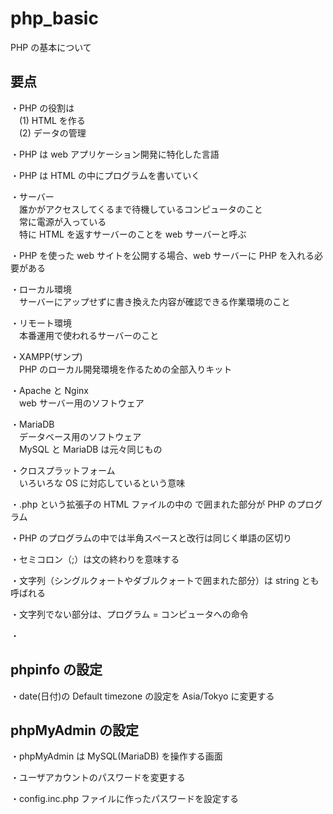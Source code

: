 # php_basic
PHP の基本について

## 要点
・PHP の役割は  
　(1) HTML を作る  
　(2) データの管理

・PHP は web アプリケーション開発に特化した言語

・PHP は HTML の中にプログラムを書いていく

・サーバー  
　誰かがアクセスしてくるまで待機しているコンピュータのこと  
　常に電源が入っている  
　特に HTML を返すサーバーのことを web サーバーと呼ぶ

・PHP を使った web サイトを公開する場合、web サーバーに PHP を入れる必要がある

・ローカル環境  
　サーバーにアップせずに書き換えた内容が確認できる作業環境のこと

・リモート環境  
　本番運用で使われるサーバーのこと

・XAMPP(ザンプ)  
　PHP のローカル開発環境を作るための全部入りキット

・Apache と Nginx  
　web サーバー用のソフトウェア

・MariaDB  
　データベース用のソフトウェア  
　MySQL と MariaDB は元々同じもの

・クロスプラットフォーム  
　いろいろな OS に対応しているという意味

・.php という拡張子の HTML ファイルの中の <?php ?> で囲まれた部分が PHP のプログラム

・PHP のプログラムの中では半角スペースと改行は同じく単語の区切り

・セミコロン（;）は文の終わりを意味する

・文字列（シングルクォートやダブルクォートで囲まれた部分）は string とも呼ばれる

・文字列でない部分は、プログラム = コンピュータへの命令

・

## phpinfo の設定
・date(日付)の Default timezone の設定を Asia/Tokyo に変更する

## phpMyAdmin の設定
・phpMyAdmin は MySQL(MariaDB) を操作する画面

・ユーザアカウントのパスワードを変更する

・config.inc.php ファイルに作ったパスワードを設定する

